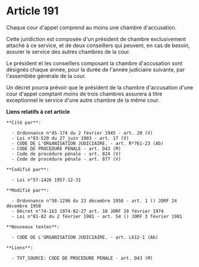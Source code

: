 # Article 191

Chaque cour d'appel comprend au moins une chambre d'accusation. 

Cette juridiction est composée d'un président de chambre exclusivement attaché à ce service, et de deux conseillers qui
peuvent, en cas de besoin, assurer le service des autres chambres de la cour. 

Le président et les conseillers composant la chambre d'accusation sont désignés chaque année, pour la durée de l'année
judiciaire suivante, par l'assemblée générale de la cour. 

Un décret pourra prévoir que le président de la chambre d'accusation d'une cour d'appel comptant moins de trois chambres
assurera à titre exceptionnel le service d'une autre chambre de la même cour.

**Liens relatifs à cet article**

	**Cité par**:

	  - Ordonnance n°45-174 du 2 février 1945 - art. 20 (V)
	  - Loi n°83-520 du 27 juin 1983 - art. 17 (V)
	  - CODE DE L'ORGANISATION JUDICIAIRE. - art. R*761-23 (Ab)
	  - CODE DE PROCEDURE PENALE - art. D43 (M)
	  - Code de procédure pénale - art. 824 (V)
	  - Code de procédure pénale - art. 877 (V)

	**Codifié par**:

	  - Loi n°57-1426 1957-12-31

	**Modifié par**:

	  - Ordonnance n°58-1296 du 23 décembre 1958 - art. 1 () JORF 24 décembre 1958
	  - Décret n°74-163 1974-02-27 art. 10 JORF 28 février 1974
	  - Loi n°81-82 du 2 février 1981 - art. 54 () JORF 3 février 1981

	**Nouveaux textes**:

	  - CODE DE L'ORGANISATION JUDICIAIRE. - art. L612-1 (Ab)

	**Liens**:

	  - TXT_SOURCE: CODE DE PROCEDURE PENALE - art. D43 (M)
